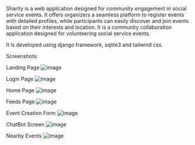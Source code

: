 Sharity is a web application designed for community engagement in social service events. It offers organizers a seamless platform to register events with detailed profiles, while participants can easily discover and join events based on their interests and location.
It is a community collaboration application designed for volunteering social service events.

It is developed using django framework, sqlite3 and tailwind css.

Screenshots:

Landing Page
![image](https://github.com/axy-moon/Sharity/assets/90022361/cd742604-6434-4d91-9a3e-881574d106fa)

Login Page
![image](https://github.com/axy-moon/Sharity/assets/90022361/438ac6a2-46e3-4040-b2a3-3e6ee26e06e5)

Home Page
![image](https://github.com/axy-moon/Sharity/assets/90022361/9bf308a3-ce38-494d-adb7-e98a1747efd1)

Feeds Page
![image](https://github.com/axy-moon/Sharity/assets/90022361/d0e12684-47bc-44c6-9816-90c8be850a13)

Event Creation Form
![image](https://github.com/axy-moon/Sharity/assets/90022361/66fdf234-14a8-41b9-8fc7-045704dec670)

ChatBot Screen
![image](https://github.com/axy-moon/Sharity/assets/90022361/daabea6a-dc8f-46ee-8d28-45cb16ba2445)

Nearby Events
![image](https://github.com/axy-moon/Sharity/assets/90022361/af9fdf25-603c-4faf-b70a-5d741489ce2f)
